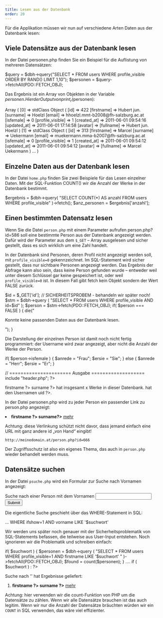 ```yaml
---
title: Lesen aus der Datenbank
order: 20
---
```


Für die Applikation müssen wir nun auf verschiedene
Arten Daten aus der Datenbank lesen:

Viele Datensätze aus der Datenbank lesen
------------------------------------------
In der Datei personen.php finden Sie ein Beispiel für die Auflistung von mehreren Datensätzen:

<php caption="personen.php">
$query = $dbh->query("SELECT * FROM users WHERE profile_visible ORDER BY RAND() LIMIT 1,10");
$personen = $query->fetchAll(PDO::FETCH_OBJ);
</php>

Das Ergebnis ist ein Array von Objekten in der Variable $personen. Hier der Output von print_r($personen):

<php caption="Output von print_r($personen)">
Array
(
  [0] => stdClass Object
      (
          [id] => 422
          [firstname] => Hubert jun.
          [surname] => Hoelzl
          [email] => hhoelzl.mmt-b2008@fh-salzburg.ac.at
          [isfemale] => 0
          [profile_visible] => 1
          [created_at] => 2011-06-01 09:54:16
          [updated_at] => 2011-06-01 17:14:58
          [avatar] => 
          [fullname] => Hubert jun. Hoelzl
      )
  [1] => stdClass Object
      (
          [id] => 313
          [firstname] => Marcel
          [surname] => Uekermann
          [email] => muekermann.mma-b2007@fh-salzburg.ac.at
          [isfemale] => 0
          [profile_visible] => 1
          [created_at] => 2011-06-01 09:54:12
          [updated_at] => 2011-06-01 09:54:12
          [avatar] => 
          [fullname] => Marcel Uekermann
      )
  ...
)
</php>

Einzelne Daten aus der Datenbank lesen
---------------------------------------
In der Datei `home.php` finden Sie zwei Beispiele für das Lesen einzelner Daten. Mit der SQL-Funktion COUNT() wir die Anzahl der Werke in der Datenbank bestimmt. 

<php caption="Beispiel aus home.php">
$ergebnis = $dbh->query( 
 "SELECT COUNT(*) AS anzahl FROM users WHERE profile_visible" )->fetch();
$anz_personen = $ergebnis['anzahl'];
</php>

Einen bestimmten Datensatz lesen
---------------------------------
Wenn Sie die Datei `person.php` mit einem Parameter aufrufen person.php?id=586 soll eine bestimmte Person aus der Datenbank angezeigt werden. Dafür wird der Parameter aus dem `$_GET` – Array ausgelesen und sicher gestellt, dass es sich wirklich um eine Zahl handelt.

In der Datenbank sind Personen, deren Profil nicht angezeigt werden soll, mit `profile_visible=0` gekennzeichnet. Im SQL-Statement wird sicher gestellt, dass nur sichtbare Personen angezeigt werden. Das Ergebnis der Abfrage kann also sein, dass keine Person gefunden wurde – entweder weil unter diesem Schlüssel gar keine gespeichert ist, oder weil `profile_visible=0` ist. In diesem Fall gibt fetch kein Objekt sondern der Wert FALSE zurück.

<php caption="Beispiel aus home.php">
$id = $_GET['id'];  // SICHERHEITSPROBEM - behandeln wir später noch!
$stm = $dbh->query ( "SELECT * FROM users WHERE profile_visible AND id=$id" );
$person = $stm->fetch(PDO::FETCH_OBJ);
if( $person === FALSE ) {
  die("<p>Konnte keine passenden Daten aus der Datenbank lesen.</p>");
}
</php>

Die Darstellung der einzelnen Person ist damit noch nicht fertig programmiert: der Username wird zwar angezeigt, aber nicht die Anzahl der Werke der Person. 

<php>
if( $person->isfemale ) {
    $anrede = "Frau";
    $ersie = "Sie";
} else {
    $anrede = "Herr";
    $ersie = "Er";
}

// ====================== Ausgabe ===================
include "header.php";
?>
<p> 
  <?= $anrede ?>
  <?= $person->firstname ?>
  <?= $person->surname ?>
  hat insgesamt x Werke in dieser Datenbank.
  <?= $ersie ?> hat den Usernamen <?= $person->uid ?>.
</p>
</php>

In der Datei personen.php wird zu jeder Person ein passender Link zu person.php angezeigt:

<php>
<li>
  <b><?= $person->firstname ?> <?= $person->surname?></b>
  <a href="person.php?id=<?= $person->id ?>">mehr</a>
</li>
</php>

Achtung: diese Verlinkung schützt nicht davor, dass jemand einfach eine URL mit ganz andere id „von Hand“ eingibt!

`http://meinedomain.at/person.php?id=666`

Der Zugriffsschutz ist also ein eigenes Thema, das auch in `person.php` wieder behandelt werden muss.

Datensätze suchen
-------------------
In der Datei `psuche.php` wird ein Formular zur Suche nach Vornamen angezeigt:

<php>
<form action="psuche.php" method="get">
  Suche nach einer Person mit dem Vornamen <input name="suchwort"> 
  <input type="submit">
</form>
</php>

Die eigentliche Suche geschieht über das WHERE-Statement  in SQL:

<php>
... WHERE ifshow=1 AND vorname LIKE '$suchwort'
</php>

Wir werden uns später noch genauer mit der Sicherheitsproblematik von SQL-Statements befassen, die teilweise aus User-Input entstehen. Noch ignorieren wir die Problematik und schreiben einfach:

<php>
if( $suchwort ) {
  $personen = $dbh->query (
    "SELECT * FROM users WHERE profile_visible=1 AND firstname LIKE '$suchwort' "
    )->fetchAll(PDO::FETCH_OBJ);
  $found = count($personen);
}
....
if ( $suchwort ) : ?>

  <p>Suche nach '<?= $suchwort ?>' hat <?= $found ?> Ergebnisse geliefert:</p>
  <ol>
  <?php foreach ($personen as $person) : ?>
    <li>
      <b><?=$person->firstname ?>   <?= $person->surname ?></b>
      <a href="person.php?id=<?= $person->id ?>">mehr</a>
    </li>
  <?php endforeach ; ?>
  </ol>
<? endif ?>
</php>

Achtung: hier verwenden wir die count-Funktion von PHP um die Datensätze zu zählen. Wenn wir alle Datensätze brauchen ist das auch legitim. Wenn wir nur die Anzahl der Datensätze bräuchten würden wir ein `COUNT` in SQL verwenden, das wäre viel effizienter.

